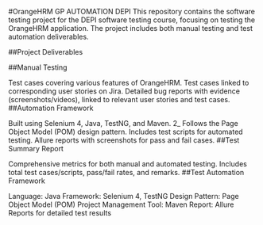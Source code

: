 #OrangeHRM GP AUTOMATION DEPI
This repository contains the software testing project for the DEPI software testing course, focusing on testing the OrangeHRM application. The project includes both manual testing and test automation deliverables.

##Project Deliverables

##Manual Testing

Test cases covering various features of OrangeHRM.
Test cases linked to corresponding user stories on Jira.
Detailed bug reports with evidence (screenshots/videos), linked to relevant user stories and test cases.
##Automation Framework

Built using Selenium 4, Java, TestNG, and Maven. 2_ Follows the Page Object Model (POM) design pattern.
Includes test scripts for automated testing.
Allure reports with screenshots for pass and fail cases.
##Test Summary Report

Comprehensive metrics for both manual and automated testing.
Includes total test cases/scripts, pass/fail rates, and remarks.
##Test Automation Framework

Language: Java
Framework: Selenium 4, TestNG
Design Pattern: Page Object Model (POM)
Project Management Tool: Maven
Report: Allure Reports for detailed test results
